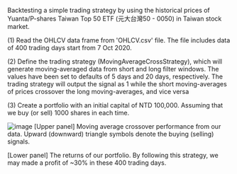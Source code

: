 Backtesting a simple trading strategy by using the historical prices of 
Yuanta/P-shares Taiwan Top 50 ETF (元大台灣50 - 0050) in Taiwan stock market.

(1) Read the OHLCV data frame from 'OHLCV.csv' file. 
The file includes data of 400 trading days start from 7 Oct 2020.

(2) Define the trading strategy (MovingAverageCrossStrategy), which will generate moving-averaged data from short and long filter windows.
The values have been set to defaults of 5 days and 20 days, respectively.
The trading strategy will output the signal as 1 while the short moving-averages of prices crossover the long moving-averages, and vice versa


(3) Create a portfolio with an initial capital of NTD 100,000. 
Assuming that we buy (or sell) 1000 shares in each time. 


![image](https://github.com/bobby891018/modified-backtesting-in-stock-price/blob/main/Figure.png)
[Upper panel] Moving average crossover performance from our data. 
Upward (downward) triangle symbols denote the buying (selling) signals.

[Lower panel] The returns of our portfolio. 
By following this strategy, we may made a profit of ~30% in these 400 trading days.

